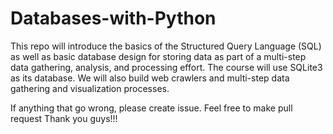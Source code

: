 # Databases-with-Python
This repo will introduce the basics of the Structured Query Language (SQL) as well as basic database design for storing data as part of a multi-step data gathering, analysis, and processing effort. The course will use SQLite3 as its database. We will also build web crawlers and multi-step data gathering and visualization processes.

If anything that go wrong, please create issue. Feel free to make pull request
Thank you guys!!!

